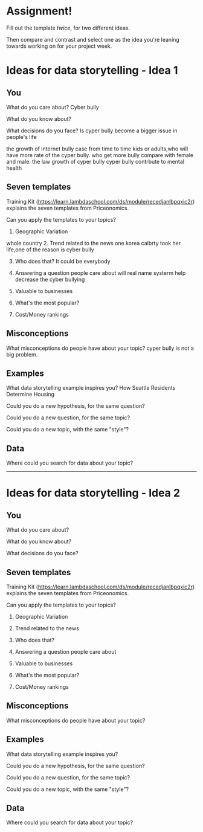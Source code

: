 # Assignment!

Fill out the template *twice*, for two different ideas.

Then compare and contrast and select one as the idea you're leaning towards
working on for your project week.


# Ideas for data storytelling - Idea 1

## You

What do you care about?
Cyber bully

What do you know about?


What decisions do you face?
Is cyper bully become a bigger issue in people's life

the growth of internet bully case from time to time
kids or adults,who will have more rate of the cyper bully.
who get more bully compare with female and male.
the law growth of cyper bully
cyper bully contrbute to mental health


## Seven templates

Training Kit (https://learn.lambdaschool.com/ds/module/recedjanlbpqxic2r) explains the seven templates from Priceonomics.

Can you apply the templates to your topics? 

1. Geographic Variation

 whole country
2. Trend related to the news
   one korea calbrty took her life,one of the reason is cyber bully

3. Who does that?
 It could be everybody

4. Answering a question people care about
will real name systerm help decrease the cyber bullying

5. Valuable to businesses


6. What's the most popular?


7. Cost/Money rankings


## Misconceptions

What misconceptions do people have about your topic?
cyper bully is not a big problem.

## Examples

What data storytelling example inspires you?
How Seattle Residents Determine Housing


Could you do a new hypothesis, for the same question?


Could you do a new question, for the same topic?


Could you do a new topic, with the same "style"?


## Data

Where could you search for data about your topic?

---

# Ideas for data storytelling - Idea 2

## You

What do you care about?


What do you know about?


What decisions do you face?


## Seven templates

Training Kit (https://learn.lambdaschool.com/ds/module/recedjanlbpqxic2r) explains the seven templates from Priceonomics.

Can you apply the templates to your topics? 

1. Geographic Variation


2. Trend related to the news


3. Who does that?


4. Answering a question people care about


5. Valuable to businesses


6. What's the most popular?


7. Cost/Money rankings


## Misconceptions

What misconceptions do people have about your topic?


## Examples

What data storytelling example inspires you?


Could you do a new hypothesis, for the same question?


Could you do a new question, for the same topic?


Could you do a new topic, with the same "style"?


## Data

Where could you search for data about your topic?
